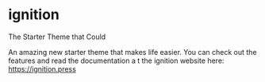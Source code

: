# ignition
The Starter Theme that Could

An amazing new starter theme that makes life easier.
You can check out the features and read the documentation a t the ignition website here:
https://ignition.press


